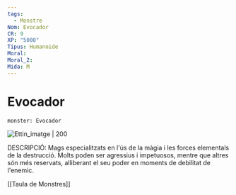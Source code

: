 ```yaml
---
tags:
  - Monstre
Nom: Evocador
CR: 9
XP: "5000"
Tipus: Humanoide
Moral: 
Moral_2: 
Mida: M
---
```

# Evocador

```statblock
monster: Evocador
```

![Ettin_imatge | 200](https://www.gmbinder.com/images/1AqRQrI.png)

DESCRIPCIÓ: 
Mags especialitzats en l'ús de la màgia i les forces elementals de la destrucció. Molts poden ser agressius i impetuosos, mentre que altres són més reservats, alliberant el seu poder en moments de debilitat de l'enemic.

[[Taula de Monstres]]